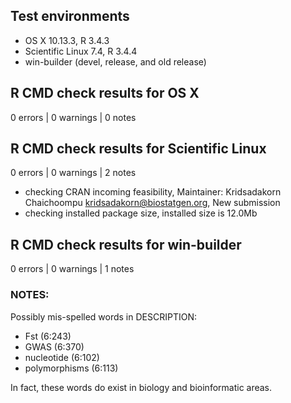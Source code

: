 ## Test environments
* OS X 10.13.3, R 3.4.3
* Scientific Linux 7.4, R 3.4.4
* win-builder (devel, release, and old release)

## R CMD check results for OS X 

0 errors | 0 warnings | 0 notes 

## R CMD check results for Scientific Linux

0 errors | 0 warnings | 2 notes

* checking CRAN incoming feasibility, Maintainer: Kridsadakorn Chaichoompu <kridsadakorn@biostatgen.org>, New submission
* checking installed package size, installed size is 12.0Mb

## R CMD check results for win-builder

0 errors | 0 warnings | 1 notes

### NOTES:
Possibly mis-spelled words in DESCRIPTION:

* Fst (6:243)
* GWAS (6:370)
* nucleotide (6:102)
* polymorphisms (6:113)
  
In fact, these words do exist in biology and bioinformatic areas.
